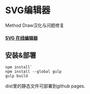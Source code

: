 # SVG编辑器

Method Draw汉化与问题修复

#### [SVG 在线编辑器](https://www.panjianning.com/svgeditor/)


## 安装&部署

```
npm install`
npm install --global gulp
gulp build
```

dist里的静态文件可部署到github pages.
